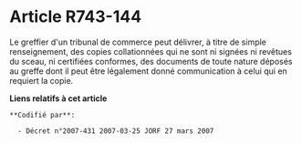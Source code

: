 # Article R743-144

Le greffier d'un tribunal de commerce peut délivrer, à titre de simple renseignement, des copies collationnées qui ne sont ni
signées ni revêtues du sceau, ni certifiées conformes, des documents de toute nature déposés au greffe dont il peut être
légalement donné communication à celui qui en requiert la copie.

**Liens relatifs à cet article**

	**Codifié par**:

	  - Décret n°2007-431 2007-03-25 JORF 27 mars 2007
